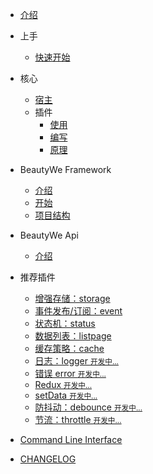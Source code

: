 
- [介绍](README.md)
- 上手

    - [快速开始](contents/quick-start.md)

- 核心

    - [宿主](contents/core/the-host.md)
    - 插件
        - [使用](contents/core/plugin/use.md)
        - [编写](contents/core/plugin/write.md)
        - [原理](contents/core/plugin/how-to-work.md)

- BeautyWe Framework

    - [介绍](contents/framework/introduce.md)
    - [开始](contents/framework/start.md)
    - [项目结构](contents/framework/structure.md)

- BeautyWe Api
    - [介绍](http://npm.qima-inc.com/package/@youzan/beautywe-api)
    
- 推荐插件

    - [增强存储：storage](http://npm.qima-inc.com/package/@youzan/beautywe-plugin-storage)
    - [事件发布/订阅：event](http://npm.qima-inc.com/package/@youzan/beautywe-plugin-event)
    - [状态机：status](http://npm.qima-inc.com/package/@youzan/beautywe-plugin-status)
    - [数据列表：listpage](http://npm.qima-inc.com/package/@youzan/beautywe-plugin-listpage)
    - [缓存策略：cache](http://npm.qima-inc.com/package/@youzan/beautywe-plugin-cache)
    - [日志：logger <small>开发中...</small>]()
    - [错误 error <small>开发中...</small>]()
    - [Redux <small>开发中...</small>]()
    - [setData <small>开发中...</small>]()
    - [防抖动：debounce <small>开发中...</small>]()
    - [节流：throttle <small>开发中...</small>]()

- [Command Line Interface](contents/cli.md)

- [CHANGELOG](contents/changelog.md)
